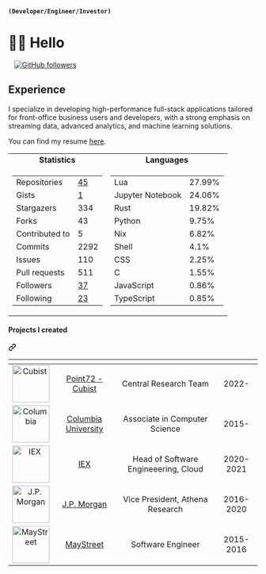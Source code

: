 **`(Developer/Engineer/Investor)`** 
# 👋🏽 Hello 
<a href="https://asmaa.dev/" rel="nofollow"><img src="https://camo.githubusercontent.com/9c8db1057dfe26478218a77c14920271455333f872f9283a10741d929f2a431c/68747470733a2f2f696d672e736869656c64732e696f2f62616467652f576562736974652d726564" alt="" data-canonical-src="https://img.shields.io/badge/Website-red" style="max-width: 100%;"></a>
<a href="https://www.cs.columbia.edu/~paine/" rel="nofollow"><img src="https://camo.githubusercontent.com/44c700e857be469eed1ab92acec5851fc825779a0dd19ad07902b4d666e9e63b/68747470733a2f2f696d672e736869656c64732e696f2f62616467652f5465616368696e672d677265656e" alt="" data-canonical-src="https://img.shields.io/badge/Teaching-green" style="max-width: 100%;"></a>
<a href="https://www.linkedin.com/in/asmaa-a-17021713b/" rel="nofollow"><img src="https://camo.githubusercontent.com/dd2878e0e84abc79161f4658dff533060ad65a954fdc43b72445f9f7825d14e2/68747470733a2f2f696d672e736869656c64732e696f2f62616467652f4c696e6b6564496e2d626c7565" alt="" data-canonical-src="https://img.shields.io/badge/LinkedIn-blue" style="max-width: 100%;"></a>
<a href="https://github.com/blkpvnthr"><img src="https://camo.githubusercontent.com/21bcd20db459d3e60563eec008e6afee723ce4fb82adc6ae172f3b35ad71d255/68747470733a2f2f696d672e736869656c64732e696f2f6769746875622f666f6c6c6f776572732f74696d6b7061696e653f6c6162656c3d466f6c6c6f77267374796c653d736f6369616c" alt="GitHub followers" data-canonical-src="https://img.shields.io/github/followers/blkpvnthr?label=Follow&amp;style=social" style="max-width: 100%;"></a>

## Experience
I specialize in developing high-performance full-stack applications tailored for front-office business users and developers, with a strong emphasis on streaming data, advanced analytics, and machine learning solutions.

You can find my resume <a href="https://tim.paine.nyc/rsc/TPCV.pdf" rel="nofollow">here</a>.</p>




<markdown-accessiblity-table data-catalyst="">
<table>
  <tbody>
   <tr align="center">
    <td><b>Statistics</b></td>
    <td><b>Languages</b></td>
  </tr>
  <tr valign="top">
    <td><table>
      <tbody><tr>
        <td>Repositories</td>
        <td><a href="https://github.com/blkpvnthr?tab=repositories">
          45
        </a></td>
      </tr>
      <tr>
        <td>Gists</td>
        <td><a href="https://gist.github.com/blkpvnthr">
          1
        </a></td>
      </tr>
      <tr>
        <td>Stargazers</td>
        <td>334</td>
      </tr>
      <tr>
        <td>Forks</td>
        <td>43</td>
      </tr>
      <tr>
        <td>Contributed to</td>
        <td>5</td>
      </tr>
      <tr>
        <td>Commits</td>
        <td>2292</td>
      </tr>
      <tr>
        <td>Issues</td>
        <td>110</td>
      </tr>
      <tr>
        <td>Pull requests</td>
        <td>511</td>
      </tr>
      <tr>
        <td>Followers</td>
        <td><a href="https://github.com/blkpvnthr?tab=followers">
          37
        </a></td>
      </tr>
      <tr>
        <td>Following</td>
        <td><a href="https://github.com/blkpvnthr?tab=following">
          23
        </a></td>
      </tr>
    </tbody></table></td>
    <td><table><tbody><tr><td>Lua</td><td>27.99%</td></tr><tr><td>Jupyter Notebook</td><td>24.06%</td></tr><tr><td>Rust</td><td>19.82%</td></tr><tr><td>Python</td><td>9.75%</td></tr><tr><td>Nix</td><td>6.82%</td></tr><tr><td>Shell</td><td>4.1%</td></tr><tr><td>CSS</td><td>2.25%</td></tr><tr><td>C</td><td>1.55%</td></tr><tr><td>JavaScript</td><td>0.86%</td></tr><tr><td>TypeScript</td><td>0.85%</td></tr></tbody></table></td>
  </tr>
</tbody>
</table>
</markdown-accessiblity-table>

<div class="markdown-heading" dir="auto"><h4 class="heading-element" dir="auto">Projects I created</h4><a id="user-content-projects-i-created" class="anchor" aria-label="Permalink: Projects I created" href="#projects-i-created"><svg class="octicon octicon-link" viewBox="0 0 16 16" version="1.1" width="16" height="16" aria-hidden="true"><path d="m7.775 3.275 1.25-1.25a3.5 3.5 0 1 1 4.95 4.95l-2.5 2.5a3.5 3.5 0 0 1-4.95 0 .751.751 0 0 1 .018-1.042.751.751 0 0 1 1.042-.018 1.998 1.998 0 0 0 2.83 0l2.5-2.5a2.002 2.002 0 0 0-2.83-2.83l-1.25 1.25a.751.751 0 0 1-1.042-.018.751.751 0 0 1-.018-1.042Zm-4.69 9.64a1.998 1.998 0 0 0 2.83 0l1.25-1.25a.751.751 0 0 1 1.042.018.751.751 0 0 1 .018 1.042l-1.25 1.25a3.5 3.5 0 1 1-4.95-4.95l2.5-2.5a3.5 3.5 0 0 1 4.95 0 .751.751 0 0 1-.018 1.042.751.751 0 0 1-1.042.018 1.998 1.998 0 0 0-2.83 0l-2.5 2.5a1.998 1.998 0 0 0 0 2.83Z"></path></svg></a></div>

<markdown-accessiblity-table data-catalyst=""><table>
<thead>
<tr>
<th align="center"></th>
<th align="center"></th>
<th align="center"></th>
<th align="center"></th>
</tr>
</thead>
<tbody>
<tr>
<td align="center"><a target="_blank" rel="noopener noreferrer" href="/blkpvnthr/blkpvnthr/blob/main/static/img/cubist.png"><img width="75" src="/blkpvnthr/blkpvnthr/raw/main/static/img/cubist.png" alt="Cubist" style="max-width: 100%;"></a></td>
<td align="center"><a href="https://www.point72.com/cubist/" rel="nofollow">Point72 - Cubist</a></td>
<td align="center">Central Research Team</td>
<td align="center">2022-</td>
</tr>
<tr>
<td align="center"><a target="_blank" rel="noopener noreferrer" href="/blkpvnthr/blkpvnthr/blob/main/static/img/columbia.png"><img width="75" src="/blkpvnthr/blkpvnthr/raw/main/static/img/columbia.png" alt="Columbia" style="max-width: 100%;"></a></td>
<td align="center"><a href="https://www.columbia.edu/" rel="nofollow">Columbia University</a></td>
<td align="center">Associate in Computer Science</td>
<td align="center">2015-</td>
</tr>
<tr>
<td align="center"><a target="_blank" rel="noopener noreferrer" href="/blkpvnthr/blkpvnthr/blob/main/static/img/iex.png"><img width="75" src="/blkpvnthr/blkpvnthr/raw/main/static/img/iex.png" alt="IEX" style="max-width: 100%;"></a></td>
<td align="center"><a href="https://iextrading.com" rel="nofollow">IEX</a></td>
<td align="center">Head of Software Engineeering, Cloud</td>
<td align="center">2020-2021</td>
</tr>
<tr>
<td align="center"><a target="_blank" rel="noopener noreferrer" href="/blkpvnthr/blkpvnthr/blob/main/static/img/jpmorgan.png"><img width="75" src="/blkpvnthr/blkpvnthr/raw/main/static/img/jpmorgan.png" alt="J.P. Morgan" style="max-width: 100%;"></a></td>
<td align="center"><a href="https://www.jpmorgan.com/global" rel="nofollow">J.P. Morgan</a></td>
<td align="center">Vice President, Athena Research</td>
<td align="center">2016-2020</td>
</tr>
<tr>
<td align="center"><a target="_blank" rel="noopener noreferrer" href="/blkpvnthr/blkpvnthr/blob/main/static/img/maystreet.png"><img width="75" src="/blkpvnthr/blkpvnthr/raw/main/static/img/maystreet.png" alt="MayStreet" style="max-width: 100%;"></a></td>
<td align="center"><a href="https://maystreet.com" rel="nofollow">MayStreet</a></td>
<td align="center">Software Engineer</td>
<td align="center">2015-2016</td>
</tr>
</tbody>
</table></markdown-accessiblity-table>
